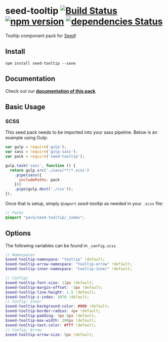 # seed-tooltip [![Build Status](https://travis-ci.org/helpscout/seed-tooltip.svg?branch=master)](https://travis-ci.org/helpscout/seed-tooltip) [![npm version](https://badge.fury.io/js/seed-tooltip.svg)](https://badge.fury.io/js/seed-tooltip) [![dependencies Status](https://david-dm.org/helpscout/seed-tooltip/status.svg)](https://david-dm.org/helpscout/seed-tooltip)

Tooltip component pack for [Seed](https://github.com/helpscout/seed)!

## Install
```
npm install seed-tooltip --save
```


## Documentation

Check out our **[documentation of this pack](http://developer.helpscout.net/seed/packs/seed-tooltip/)**.


## Basic Usage

### SCSS
This seed pack needs to be imported into your sass pipeline. Below is an example using Gulp:


```javascript
var gulp = require('gulp');
var sass = require('gulp-sass');
var pack = require('seed-tooltip');

gulp.task('sass', function () {
  return gulp.src('./sass/**/*.scss')
    .pipe(sass({
      includePaths: pack
    }))
    .pipe(gulp.dest('./css'));
});
```

Once that is setup, simply `@import` *seed-tooltip* as needed in your `.scss` file:

```scss
// Packs
@import "pack/seed-tooltip/_index";
```

## Options

The following variables can be found in `_config.scss`

```scss
// Namespaces
$seed-tooltip-namespace: "tooltip" !default;
$seed-tooltip-arrow-namespace: "tooltip-arrow" !default;
$seed-tooltip-inner-namespace: "tooltip-inner" !default;

// Configs
$seed-tooltip-font-size: 12px !default;
$seed-tooltip-margin-offset: -3px !default;
$seed-tooltip-line-height: 1.5 !default;
$seed-tooltip-z-index: 1070 !default;
// Config: Inner
$seed-tooltip-background-color: #000 !default;
$seed-tooltip-border-radius: 4px !default;
$seed-tooltip-padding: 3px 8px !default;
$seed-tooltip-max-width: 200px !default;
$seed-tooltip-text-color: #fff !default;
// Config: Arrow
$seed-tooltip-arrow-size: 5px !default;
```
